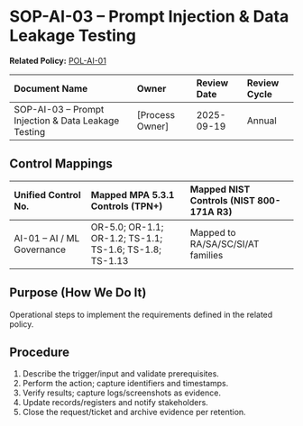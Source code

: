 # SOP-AI-03 – Prompt Injection & Data Leakage Testing

**Related Policy:** [POL-AI-01](../policies/POL-AI-01_*.md)

| Document Name | Owner | Review Date | Review Cycle |
| :---- | :---- | :---- | :---- |
| SOP-AI-03 – Prompt Injection & Data Leakage Testing | [Process Owner] | 2025-09-19 | Annual |

## Control Mappings
| Unified Control No. | Mapped MPA 5.3.1 Controls (TPN+) | Mapped NIST Controls (NIST 800-171A R3) |
| :---- | :---- | :---- |
| AI-01 – AI / ML Governance | OR-5.0; OR-1.1; OR-1.2; TS-1.1; TS-1.6; TS-1.8; TS-1.13 | Mapped to RA/SA/SC/SI/AT families |

## Purpose (How We Do It)
Operational steps to implement the requirements defined in the related policy.

## Procedure
1. Describe the trigger/input and validate prerequisites.
2. Perform the action; capture identifiers and timestamps.
3. Verify results; capture logs/screenshots as evidence.
4. Update records/registers and notify stakeholders.
5. Close the request/ticket and archive evidence per retention.
